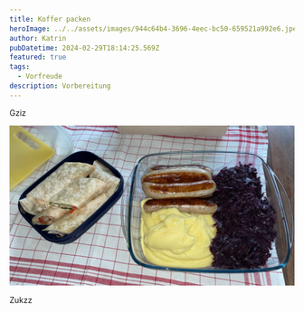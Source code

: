 ```yaml
---
title: Koffer packen
heroImage: ../../assets/images/944c64b4-3696-4eec-bc50-659521a992e6.jpeg
author: Katrin
pubDatetime: 2024-02-29T18:14:25.569Z
featured: true
tags:
  - Vorfreude
description: Vorbereitung
---
```

Gziz

![](../../assets/images/944c64b4-3696-4eec-bc50-659521a992e6.jpeg)

Zukzz